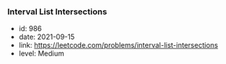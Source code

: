 ### Interval List Intersections

* id: 986
* date: 2021-09-15
* link: https://leetcode.com/problems/interval-list-intersections
* level: Medium
